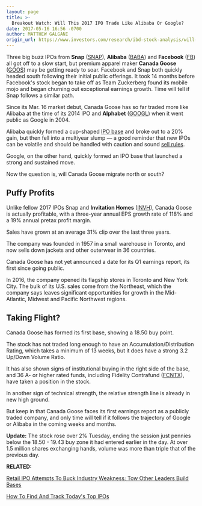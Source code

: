 ```yaml
---
layout: page
title: >-
  Breakout Watch: Will This 2017 IPO Trade Like Alibaba Or Google?
date: 2017-05-16 16:56 -0700
author: MATTHEW GALGANI
origin_url: https://www.investors.com/research/ibd-stock-analysis/will-2017-ipo-canada-goose-trade-like-alibaba-or-google/
---
```












 
 
 Three big buzz IPOs from **Snap** ([SNAP](https://research.investors.com/quote.aspx?symbol=SNAP)), **Alibaba** ([BABA](https://research.investors.com/quote.aspx?symbol=BABA)) and **Facebook** ([FB](https://research.investors.com/quote.aspx?symbol=FB)) all got off to a slow start, but premium apparel maker **Canada Goose** ([GOOS](https://research.investors.com/quote.aspx?symbol=GOOS)) may be getting ready to soar.
Facebook and Snap both quickly headed south following their initial public offerings. It took 14 months before Facebook's stock began to take off as Team Zuckerberg found its mobile mojo and began churning out exceptional earnings growth. Time will tell if Snap follows a similar path.


Since its Mar. 16 market debut, Canada Goose has so far traded more like Alibaba at the time of its 2014 IPO and **Alphabet** ([GOOGL](https://research.investors.com/quote.aspx?symbol=GOOGL)) when it went public as Google in 2004.


Alibaba quickly formed a cup-shaped [IPO base](https://www.investors.com/how-to-invest/investors-corner/ipo-bases-can-be-short/) and broke out to a 20% gain, but then fell into a multiyear slump — a good reminder that new IPOs can be volatile and should be handled with caution and sound [sell rules](https://www.investors.com/ibd-university/how-to-sell/).


Google, on the other hand, quickly formed an IPO base that launched a strong and sustained move.


Now the question is, will Canada Goose migrate north or south?


Puffy Profits
-------------


Unlike fellow 2017 IPOs Snap and **Invitation Homes** ([INVH](https://research.investors.com/quote.aspx?symbol=INVH)), Canada Goose is actually profitable, with a three-year annual EPS growth rate of 118% and a 19% annual pretax profit margin.


Sales have grown at an average 31% clip over the last three years.


The company was founded in 1957 in a small warehouse in Toronto, and now sells down jackets and other outerwear in 36 countries.


Canada Goose has not yet announced a date for its Q1 earnings report, its first since going public.


In 2016, the company opened its flagship stores in Toronto and New York City. The bulk of its U.S. sales come from the Northeast, which the company says leaves significant opportunities for growth in the Mid-Atlantic, Midwest and Pacific Northwest regions.


Taking Flight?
--------------


Canada Goose has formed its first base, showing a 18.50 buy point.



The stock has not traded long enough to have an Accumulation/Distribution Rating, which takes a minimum of 13 weeks, but it does have a strong 3.2 Up/Down Volume Ratio.


It has also shown signs of institutional buying in the right side of the base, and 36 A- or higher rated funds, including Fidelity Contrafund ([FCNTX](https://research.investors.com/quote.aspx?symbol=FCNTX)), have taken a position in the stock.


In another sign of technical strength, the relative strength line is already in new high ground.


But keep in that Canada Goose faces its first earnings report as a publicly traded company, and only time will tell if it follows the trajectory of Google or Alibaba in the coming weeks and months.


**Update:** The stock rose over 2% Tuesday, ending the session just pennies below the 18.50 - 19.43 buy zone it had entered earlier in the day. At over 1.5 million shares exchanging hands, volume was more than triple that of the previous day.


**RELATED:**


[Retail IPO Attempts To Buck Industry Weakness; Tow Other Leaders Build Bases](https://www.investors.com/stock-lists/stocks-near-a-buy-zone/retail-ipo-attempts-to-buck-industry-weakness-two-other-leaders-build-bases/)


[How To Find And Track Today's Top IPOs](https://www.investors.com/research/ipo-stock-news-and-analysis-find-todays-top-new-issues/)




